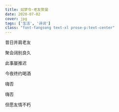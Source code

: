 ```yaml
---
title: 如梦令·老友聚餐
date: 2020-07-02
cover: jpg
tags: ['生活', '诗词']
class: "font-fangsong text-xl prose-p:text-center"
---
```


昔日并肩老友

聚会阔别良久

此事屡推迟

今夜终约喝酒

嗨否

嗨否

但愿友情不朽
